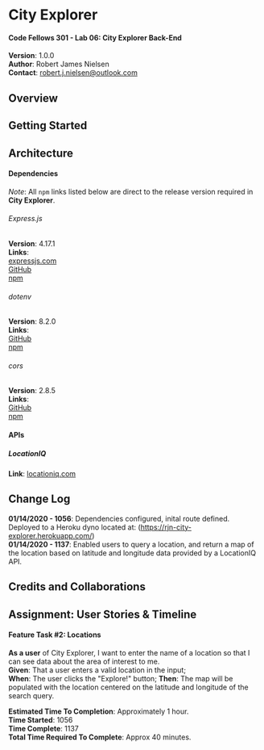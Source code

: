 # City Explorer

#### Code Fellows 301 - Lab 06: City Explorer Back-End

**Version**: 1.0.0  
**Author**: Robert James Nielsen  
**Contact**: [robert.j.nielsen@outlook.com](mailto:robert.j.nielsen@outlook.com)

## Overview

## Getting Started

## Architecture

#### Dependencies

_Note_: All `npm` links listed below are direct to the release version required in **City Explorer**.

###### Express.js

**Version**: 4.17.1  
**Links**:  
[expressjs.com](https://expressjs.com/)  
[GitHub](https://github.com/expressjs)  
[npm](https://www.npmjs.com/package/express/v/4.17.1)

###### dotenv

**Version**: 8.2.0  
**Links**:  
[GitHub](https://github.com/motdotla/dotenv)  
[npm](https://www.npmjs.com/package/dotenv/v/8.2.0)

###### cors

**Version**: 2.8.5  
**Links**:  
[GitHub](https://github.com/expressjs/cors)  
[npm](https://www.npmjs.com/package/cors/v/2.8.5)

#### APIs

##### LocationIQ

**Link**: [locationiq.com](https://locationiq.com/)

## Change Log

**01/14/2020 - 1056**: Dependencies configured, inital route defined. Deployed to a Heroku dyno located at: (https://rjn-city-explorer.herokuapp.com/)  
**01/14/2020 - 1137**: Enabled users to query a location, and return a map of the location based on latitude and longitude data provided by a LocationIQ API.

## Credits and Collaborations

## Assignment: User Stories & Timeline

#### Feature Task #2: Locations

**As a user** of City Explorer, I want to enter the name of a location so that I can see data about the area of interest to me.  
**Given**: That a user enters a valid location in the input;  
**When**: The user clicks the "Explore!" button;
**Then**: The map will be populated with the location centered on the latitude and longitude of the search query.

**Estimated Time To Completion**: Approximately 1 hour.  
**Time Started**: 1056  
**Time Complete**: 1137  
**Total Time Required To Complete**: Approx 40 minutes.
